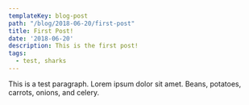 ```yaml
---
templateKey: blog-post
path: "/blog/2018-06-20/first-post"
title: First Post!
date: '2018-06-20'
description: This is the first post!
tags:
  - test, sharks
---
```


This is a test paragraph. Lorem ipsum dolor sit amet. Beans, potatoes, carrots, onions, and celery.
